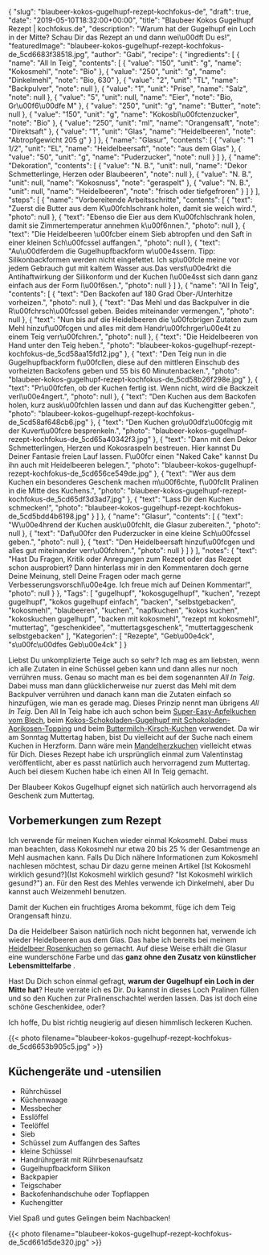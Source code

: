 {
    "slug": "blaubeer-kokos-gugelhupf-rezept-kochfokus-de",
    "draft": true,
    "date": "2019-05-10T18:32:00+00:00",
    "title": "Blaubeer Kokos Gugelhupf Rezept | kochfokus.de",
    "description": "Warum hat der Gugelhupf ein Loch in der Mitte? Schau Dir das Rezept an und dann wei\u00dft Du es!",
    "featuredImage": "blaubeer-kokos-gugelhupf-rezept-kochfokus-de_5cd6683f38518.jpg",
    "author": "Gabi",
    "recipe": {
        "ingredients": [
            {
                "name": "All In Teig",
                "contents": [
                    {
                        "value": "150",
                        "unit": "g",
                        "name": "Kokosmehl",
                        "note": "Bio"
                    },
                    {
                        "value": "250",
                        "unit": "g",
                        "name": "Dinkelmehl",
                        "note": "Bio, 630"
                    },
                    {
                        "value": "2",
                        "unit": "TL",
                        "name": "Backpulver",
                        "note": null
                    },
                    {
                        "value": "1",
                        "unit": "Prise",
                        "name": "Salz",
                        "note": null
                    },
                    {
                        "value": "5",
                        "unit": null,
                        "name": "Eier",
                        "note": "Bio, Gr\u00f6\u00dfe M"
                    },
                    {
                        "value": "250",
                        "unit": "g",
                        "name": "Butter",
                        "note": null
                    },
                    {
                        "value": "150",
                        "unit": "g",
                        "name": "Kokosbl\u00fctenzucker",
                        "note": "Bio"
                    },
                    {
                        "value": "250",
                        "unit": "ml",
                        "name": "Orangensaft",
                        "note": "Direktsaft"
                    },
                    {
                        "value": "1",
                        "unit": "Glas",
                        "name": "Heidelbeeren",
                        "note": "Abtropfgewicht 205 g"
                    }
                ]
            },
            {
                "name": "Glasur",
                "contents": [
                    {
                        "value": "1 1\/2",
                        "unit": "EL",
                        "name": "Heidelbeersaft",
                        "note": "aus dem Glas"
                    },
                    {
                        "value": "50",
                        "unit": "g",
                        "name": "Puderzucker",
                        "note": null
                    }
                ]
            },
            {
                "name": "Dekoration",
                "contents": [
                    {
                        "value": "N. B.",
                        "unit": null,
                        "name": "Dekor Schmetterlinge, Herzen oder Blaubeeren",
                        "note": null
                    },
                    {
                        "value": "N. B.",
                        "unit": null,
                        "name": "Kokosnuss",
                        "note": "geraspelt"
                    },
                    {
                        "value": "N. B.",
                        "unit": null,
                        "name": "Heidelbeeren",
                        "note": "frisch oder tiefgefroren"
                    }
                ]
            }
        ],
        "steps": [
            {
                "name": "Vorbereitende Arbeitsschritte",
                "contents": [
                    {
                        "text": "Zuerst die Butter aus dem K\u00fchlschrank holen, damit sie weich wird.",
                        "photo": null
                    },
                    {
                        "text": "Ebenso die Eier aus dem K\u00fchlschrank holen, damit sie Zimmertemperatur annehmen k\u00f6nnen.",
                        "photo": null
                    },
                    {
                        "text": "Die Heidelbeeren \u00fcber einem Sieb abtropfen und den Saft in einer kleinen Sch\u00fcssel auffangen.",
                        "photo": null
                    },
                    {
                        "text": "Au\u00dferdem die Gugelhupfbackform w\u00e4ssern. Tipp: Silikonbackformen werden nicht eingefettet. Ich sp\u00fcle meine vor jedem Gebrauch gut mit kaltem Wasser aus.Das verst\u00e4rkt die Antihaftwirkung der Silikonform und der Kuchen l\u00e4sst sich dann ganz einfach aus der Form l\u00f6sen.",
                        "photo": null
                    }
                ]
            },
            {
                "name": "All In Teig",
                "contents": [
                    {
                        "text": "Den Backofen auf 180 Grad Ober-\/Unterhitze vorheizen.",
                        "photo": null
                    },
                    {
                        "text": "Das Mehl und das Backpulver in die R\u00fchrsch\u00fcssel geben. Beides miteinander vermengen.",
                        "photo": null
                    },
                    {
                        "text": "Nun bis auf die Heidelbeeren die \u00fcbrigen Zutaten zum Mehl hinzuf\u00fcgen und alles mit dem Handr\u00fchrger\u00e4t zu einem Teig verr\u00fchren.",
                        "photo": null
                    },
                    {
                        "text": "Die Heidelbeeren von Hand unter den Teig heben.",
                        "photo": "blaubeer-kokos-gugelhupf-rezept-kochfokus-de_5cd58aa15fd12.jpg"
                    },
                    {
                        "text": "Den Teig nun in die Gugelhupfbackform f\u00fcllen, diese auf den mittleren Einschub des vorheizten Backofens geben und 55 bis 60 Minutenbacken.",
                        "photo": "blaubeer-kokos-gugelhupf-rezept-kochfokus-de_5cd58b26f298e.jpg"
                    },
                    {
                        "text": "Pr\u00fcfen, ob der Kuchen fertig ist. Wenn nicht, wird die Backzeit verl\u00e4ngert.",
                        "photo": null
                    },
                    {
                        "text": "Den Kuchen aus dem Backofen holen, kurz ausk\u00fchlen lassen und dann auf das Kuchengitter geben.",
                        "photo": "blaubeer-kokos-gugelhupf-rezept-kochfokus-de_5cd58af648cb6.jpg"
                    },
                    {
                        "text": "Den Kuchen gro\u00dfz\u00fcgig mit der Kuvert\u00fcre besprenkeln.",
                        "photo": "blaubeer-kokos-gugelhupf-rezept-kochfokus-de_5cd65a40342f3.jpg"
                    },
                    {
                        "text": "Dann mit den Dekor Schmetterlingen, Herzen und Kokosraspeln bestreuen. Hier kannst Du Deiner Fantasie freien Lauf lassen. F\u00fcr einen \"Naked Cake\" kannst Du ihn auch mit Heidelbeeren belegen.",
                        "photo": "blaubeer-kokos-gugelhupf-rezept-kochfokus-de_5cd656ce549de.jpg"
                    },
                    {
                        "text": "Wer aus dem Kuchen ein besonderes Geschenk machen m\u00f6chte, f\u00fcllt Pralinen in die Mitte des Kuchens.",
                        "photo": "blaubeer-kokos-gugelhupf-rezept-kochfokus-de_5cd65df3d3ad7.jpg"
                    },
                    {
                        "text": "Lass Dir den Kuchen schmecken!",
                        "photo": "blaubeer-kokos-gugelhupf-rezept-kochfokus-de_5cd5bdd4b6198.jpg"
                    }
                ]
            },
            {
                "name": "Glasur",
                "contents": [
                    {
                        "text": "W\u00e4hrend der Kuchen ausk\u00fchlt, die Glasur zubereiten.",
                        "photo": null
                    },
                    {
                        "text": "Daf\u00fcr den Puderzucker in eine kleine Sch\u00fcssel geben.",
                        "photo": null
                    },
                    {
                        "text": "Den Heidelbeersaft hinzuf\u00fcgen und alles gut miteinander verr\u00fchren.",
                        "photo": null
                    }
                ]
            }
        ],
        "notes": {
            "text": "Hast Du Fragen, Kritik oder Anregungen zum Rezept oder das Rezept schon ausprobiert? Dann hinterlass mir in den Kommentaren doch gerne Deine Meinung, stell Deine Fragen oder mach gerne Verbesserungsvorschl\u00e4ge. Ich freue mich auf Deinen Kommentar!",
            "photo": null
        }
    },
    "Tags": [
        "gugelhupf",
        "kokosgugelhupf",
        "kuchen",
        "rezept gugelhupf",
        "kokos gugelhupf einfach",
        "backen",
        "selbstgebacken",
        "kokosmehl",
        "blaubeeren",
        "kuchen",
        "napfkuchen",
        "kokos kuchen",
        "kokoskuchen gugelhupf",
        "backen mit kokosmehl",
        "rezept mt kokosmehl",
        "muttertag",
        "geschenkidee",
        "muttertagsgeschenk",
        "muttertaggeschenk selbstgebacken"
    ],
    "Kategorien": [
        "Rezepte",
        "Geb\u00e4ck",
        "s\u00fc\u00dfes Geb\u00e4ck"
    ]
}

Liebst Du unkomplizierte Teige auch so sehr? Ich mag es am liebsten, wenn ich alle Zutaten in eine Schüssel geben kann und dann alles nur noch verrühren muss. Genau so macht man es bei dem sogenannten *All In Teig*. Dabei muss man dann glücklicherweise nur zuerst das Mehl mit dem Backpulver verrühren und danach kann man die Zutaten einfach so hinzufügen, wie man es gerade mag. Dieses Prinzip nennt man übrigens *All In Teig*. Den All In Teig habe ich auch schon beim [Super-Easy-Apfelkuchen vom Blech](https://kochfokus.de/artikel/super-easy-apfelkuchen-vom-blech/ "Super-Easy-Apfelkuchen vom Blech"), beim [Kokos-Schokoladen-Gugelhupf mit Schokoladen-Aprikosen-Topping](https://kochfokus.de/artikel/kokos-gugelhupf-mit-schokoladen-aprikosen-topping/ "Kokos-Schokoladen-Gugelhupf mit Schokoladen-Aprikosen-Topping") und beim [Buttermilch-Kirsch-Kuchen](https://kochfokus.de/artikel/buttermilch-kirsch-kuchen/ "Buttermilch-Kirsch-Kuchen") verwendet. Da wir am Sonntag Muttertag haben, bist Du vielleicht auf der Suche nach einem Kuchen in Herzform. Dann wäre mein [Mandelherzkuchen](https://kochfokus.de/artikel/mandelherzkuchen-fuer-den-valentinstag/ "Mandelherzkuchen") vielleicht etwas für Dich. Dieses Rezept habe ich ursprünglich einmal zum Valentinstag veröffentlicht, aber es passt natürlich auch hervorragend zum Muttertag. Auch bei diesem Kuchen habe ich einen All In Teig gemacht.

Der Blaubeer Kokos Gugelhupf eignet sich natürlich auch hervorragend als Geschenk zum Muttertag.

## Vorbemerkungen zum Rezept

Ich verwende für meinen Kuchen wieder einmal Kokosmehl. Dabei muss man beachten, dass Kokosmehl nur etwa 20 bis 25 % der Gesamtmenge an Mehl ausmachen kann. Falls Du Dich nähere Informationen zum Kokosmehl nachlesen möchtest, schau Dir dazu gerne meinen Artikel [Ist Kokosmehl wirklich gesund?](Ist Kokosmehl wirklich gesund? "Ist Kokosmehl wirklich gesund?") an. Für den Rest des Mehles verwende ich Dinkelmehl, aber Du kannst auch Weizenmehl benutzen.

Damit der Kuchen ein fruchtiges Aroma bekommt, füge ich dem Teig Orangensaft hinzu.

Da die Heidelbeer Saison natürlich noch nicht begonnen hat, verwende ich wieder Heidelbeeren aus dem Glas. Das habe ich bereits bei meinem [Heidelbeer Rosenkuchen](https://kochfokus.de/artikel/heidelbeer-rosenkuchen-eine-su-e-ss-e-versuchung/ "Heidelbeer Rosenkuchen") so gemacht. Auf diese Weise erhält die Glasur eine wunderschöne Farbe und das **ganz ohne den Zusatz von künstlicher Lebensmittelfarbe** .

Hast Du Dich schon einmal gefragt, **warum der Gugelhupf ein Loch in der Mitte hat**? Heute verrate ich es Dir. Du kannst in dieses Loch Pralinen füllen und so den Kuchen zur Pralinenschachtel werden lassen. Das ist doch eine schöne Geschenkidee, oder?

Ich hoffe, Du bist richtig neugierig auf diesen himmlisch leckeren Kuchen.

{{< photo filename="blaubeer-kokos-gugelhupf-rezept-kochfokus-de_5cd6653b905c5.jpg" >}}

## Küchengeräte und -utensilien

- Rührchüssel
- Küchenwaage
- Messbecher
- Esslöffel
- Teelöffel
- Sieb
- Schüssel zum Auffangen des Saftes
- kleine Schüssel
- Handrührgerät mit Rührbesenaufsatz
- Gugelhupfbackform Silikon
- Backpapier
- Teigschaber
- Backofenhandschuhe oder Topflappen
- Kuchengitter

Viel Spaß und gutes Gelingen beim Nachbacken!

{{< photo filename="blaubeer-kokos-gugelhupf-rezept-kochfokus-de_5cd661d5de320.jpg" >}}